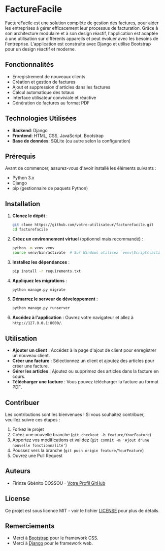 # FactureFacile
FactureFacile est une solution complète de gestion des factures,  pour aider les entreprises à gérer efficacement leur processus de facturation. Grâce à son architecture modulaire et à son design réactif, l'application est adaptée à une utilisation sur différents appareils et peut évoluer avec les besoins de l'entreprise. L'application est construite avec Django et utilise Bootstrap pour un design réactif et moderne.

## Fonctionnalités
- Enregistrement de nouveaux clients
- Création et gestion de factures
- Ajout et suppression d'articles dans les factures
- Calcul automatique des totaux
- Interface utilisateur conviviale et réactive
- Génération de factures au format PDF

## Technologies Utilisées
- **Backend**: Django
- **Frontend**: HTML, CSS, JavaScript, Bootstrap
- **Base de données**: SQLite (ou autre selon la configuration)

## Prérequis
Avant de commencer, assurez-vous d'avoir installé les éléments suivants :
- Python 3.x
- Django
- pip (gestionnaire de paquets Python)

## Installation
1. **Clonez le dépôt** :
   ```bash
   git clone https://github.com/votre-utilisateur/facturefacile.git
   cd facturefacile
   ```

2. **Créez un environnement virtuel** (optionnel mais recommandé) :
   ```bash
   python -m venv venv
   source venv/bin/activate  # Sur Windows utilisez `venv\Scripts\activate`
   ```

3. **Installez les dépendances** :
   ```bash
   pip install -r requirements.txt
   ```

4. **Appliquez les migrations** :
   ```bash
   python manage.py migrate
   ```

5. **Démarrez le serveur de développement** :
   ```bash
   python manage.py runserver
   ```

6. **Accédez à l'application** :
   Ouvrez votre navigateur et allez à `http://127.0.0.1:8000/`.

## Utilisation
- **Ajouter un client** : Accédez à la page d'ajout de client pour enregistrer un nouveau client.
- **Créer une facture** : Sélectionnez un client et ajoutez des articles pour créer une facture.
- **Gérer les articles** : Ajoutez ou supprimez des articles dans la facture en cours.
- **Télécharger une facture** : Vous pouvez télécharger la facture au format PDF.

## Contribuer
Les contributions sont les bienvenues ! Si vous souhaitez contribuer, veuillez suivre ces étapes :
1. Forkez le projet
2. Créez une nouvelle branche (`git checkout -b feature/YourFeature`)
3. Apportez vos modifications et validez (`git commit -m 'Ajout d'une nouvelle fonctionnalité'`)
4. Poussez vers la branche (`git push origin feature/YourFeature`)
5. Ouvrez une Pull Request

## Auteurs
- Firinze Gbènito DOSSOU - [Votre Profil GitHub](https://github.com/votre-utilisateur)

## License
Ce projet est sous licence MIT - voir le fichier [LICENSE](LICENSE) pour plus de détails.

## Remerciements
- Merci à [Bootstrap](https://getbootstrap.com/) pour le framework CSS.
- Merci à [Django](https://www.djangoproject.com/) pour le framework web.
